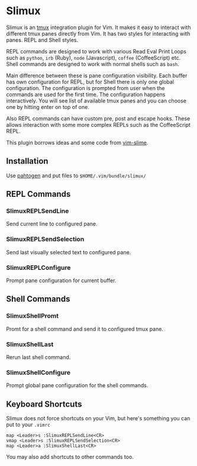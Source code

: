 # Slimux

Slimux is an [tmux][] integration plugin for Vim. It makes it easy to interact
with different tmux panes directly from Vim. It has two styles for interacting
with panes. REPL and Shell styles.

REPL commands are designed to work with various Read Eval Print Loops such as
`python`, `irb` (Ruby), `node` (Javascript), `coffee` (CoffeeScript) etc.
Shell commands are designed to work with normal shells such as `bash`.

Main difference between these is pane configuration visibility. Each buffer has
own configuration for REPL, but for Shell there is only one global
configuration. The configuration is prompted from user when the commands are
used for the first time. The configuration happens interactively. You will see
list of available tmux panes and you can choose one by hitting enter on top of
one.

Also REPL commands can have custom pre, post and escape hooks. These allows
interaction with some more complex REPLs such as the CoffeeScript REPL.

This plugin borrows ideas and some code from [vim-slime][].


## Installation

Use [pahtogen][] and put files to
`$HOME/.vim/bundle/slimux/`


## REPL Commands

### SlimuxREPLSendLine

Send current line to configured pane.

### SlimuxREPLSendSelection

Send last visually selected text to configured pane.

### SlimuxREPLConfigure

Prompt pane configuration for current buffer.


## Shell Commands

### SlimuxShellPromt

Promt for a shell command and send it to configured tmux pane.

### SlimuxShellLast

Rerun last shell command.

### SlimuxShellConfigure

Prompt global pane configuration for the shell commands.


## Keyboard Shortcuts

Slimux does not force shortcuts on your Vim, but here's something you
can put to your `.vimrc`

    map <Leader>s :SlimuxREPLSendLine<CR>
    vmap <Leader>s :SlimuxREPLSendSelection<CR>
    map <Leader>a :SlimuxShellLast<CR>


You may also add shortcuts to other commands too.

[tmux]: http://tmux.sourceforge.net/
[pahtogen]: https://github.com/tpope/vim-pathogen
[vim-slime]: https://github.com/jpalardy/vim-slime



